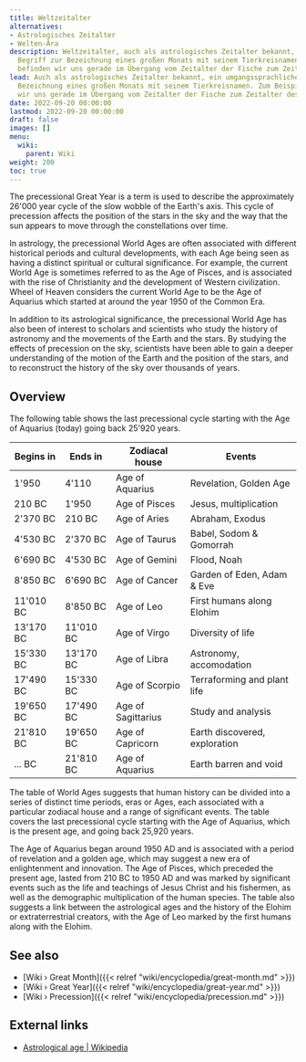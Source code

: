 ```yaml
---
title: Weltzeitalter
alternatives:
- Astrologisches Zeitalter
- Welten-Ära
description: Weltzeitalter, auch als astrologisches Zeitalter bekannt, ein umgangssprachlicher
  Begriff zur Bezeichnung eines großen Monats mit seinem Tierkreisnamen. Zum Beispiel
  befinden wir uns gerade im Übergang vom Zeitalter der Fische zum Zeitalter des Wassermanns.
lead: Auch als astrologisches Zeitalter bekannt, ein umgangssprachlicher Begriff zur
  Bezeichnung eines großen Monats mit seinem Tierkreisnamen. Zum Beispiel befinden
  wir uns gerade im Übergang vom Zeitalter der Fische zum Zeitalter des Wassermanns.
date: 2022-09-20 00:00:00
lastmod: 2022-09-20 00:00:00
draft: false
images: []
menu:
  wiki:
    parent: Wiki
weight: 200
toc: true
---
```


The precessional Great Year is a term is used to describe the approximately 26'000 year cycle of the slow wobble of the Earth's axis. This cycle of precession affects the position of the stars in the sky and the way that the sun appears to move through the constellations over time.

In astrology, the precessional World Ages are often associated with different historical periods and cultural developments, with each Age being seen as having a distinct spiritual or cultural significance. For example, the current World Age is sometimes referred to as the Age of Pisces, and is associated with the rise of Christianity and the development of Western civilization. Wheel of Heaven considers the current World Age to be the Age of Aquarius which started at around the year 1950 of the Common Era.

In addition to its astrological significance, the precessional World Age has also been of interest to scholars and scientists who study the history of astronomy and the movements of the Earth and the stars. By studying the effects of precession on the sky, scientists have been able to gain a deeper understanding of the motion of the Earth and the position of the stars, and to reconstruct the history of the sky over thousands of years.

## Overview

The following table shows the last precessional cycle starting with the Age of Aquarius (today) going back 25'920 years.

| Begins in | Ends in   | Zodiacal house     | Events                        |
|-----------|-----------|--------------------|-------------------------------|
| 1'950     | 4'110     | Age of Aquarius    | Revelation, Golden Age        |
| 210 BC    | 1'950     | Age of Pisces      | Jesus, multiplication         |
| 2'370 BC  | 210 BC    | Age of Aries       | Abraham, Exodus               |
| 4'530 BC  | 2'370 BC  | Age of Taurus      | Babel, Sodom & Gomorrah       |
| 6'690 BC  | 4'530 BC  | Age of Gemini      | Flood, Noah                   |
| 8'850 BC  | 6'690 BC  | Age of Cancer      | Garden of Eden, Adam & Eve    |
| 11'010 BC | 8'850 BC  | Age of Leo         | First humans along Elohim     |
| 13'170 BC | 11'010 BC | Age of Virgo       | Diversity of life             |
| 15'330 BC | 13'170 BC | Age of Libra       | Astronomy, accomodation       |
| 17'490 BC | 15'330 BC | Age of Scorpio     | Terraforming and plant life   |
| 19'650 BC | 17'490 BC | Age of Sagittarius | Study and analysis            |
| 21'810 BC | 19'650 BC | Age of Capricorn   | Earth discovered, exploration |
| ... BC    | 21'810 BC | Age of Aquarius    | Earth barren and void         |

The table of World Ages suggests that human history can be divided into a series of distinct time periods, eras or Ages, each associated with a particular zodiacal house and a range of significant events. The table covers the last precessional cycle starting with the Age of Aquarius, which is the present age, and going back 25,920 years.

The Age of Aquarius began around 1950 AD and is associated with a period of revelation and a golden age, which may suggest a new era of enlightenment and innovation. The Age of Pisces, which preceded the present age, lasted from 210 BC to 1950 AD and was marked by significant events such as the life and teachings of Jesus Christ and his fishermen, as well as the demographic multiplication of the human species. The table also suggests a link between the astrological ages and the history of the Elohim or extraterrestrial creators, with the Age of Leo marked by the first humans along with the Elohim.

## See also

- [Wiki › Great Month]({{< relref "wiki/encyclopedia/great-month.md" >}})
- [Wiki › Great Year]({{< relref "wiki/encyclopedia/great-year.md" >}})
- [Wiki › Precession]({{< relref "wiki/encyclopedia/precession.md" >}})

## External links

- [Astrological age | Wikipedia](https://en.wikipedia.org/wiki/Astrological_age)